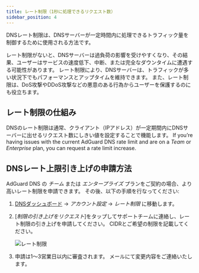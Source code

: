```yaml
---
title: レート制限（1秒に処理できるリクエスト数）
sidebar_position: 4
---
```


DNSレート制限は、DNSサーバーが一定時間内に処理できるトラフィック量を制御するために使用される方法です。

レート制限がないと、DNSサーバーは過負荷の影響を受けやすくなり、その結果、ユーザーはサービスの速度低下、中断、または完全なダウンタイムに遭遇する可能性があります。 レート制限により、DNSサーバーは、トラフィックが多い状況下でもパフォーマンスとアップタイムを維持できます。 また、レート制限は、DoS攻撃やDDoS攻撃などの悪意のある行為からユーザーを保護するのにも役立ちます。

## レート制限の仕組み

DNSのレート制限は通常、クライアント（IPアドレス）が一定期間内にDNSサーバーに出せるリクエスト数にしきい値を設定することで機能します。 If you’re having issues with the current AdGuard DNS rate limit and are on a _Team_ or _Enterprise_ plan, you can request a rate limit increase.

## DNSレート上限引き上げの申請方法

AdGuard DNS の _チーム_ または _エンタープライズ_ プランをご契約の場合、より高いレート制限を申請できます。 その後、以下の手順を行なってください:

1. [DNSダッシュボード](https://adguard-dns.io/dashboard/) → _アカウント設定_ → _レート制限_ に移動します。

2. [_制限の引き上げをリクエスト_]をタップしてサポートチームに連絡し、レート制限の引き上げを申請してください。 CIDRとご希望の制限を記載してください。

     ![レート制限](https://cdn.adtidy.org/content/kb/dns/private/rate_limit.png)

3. 申請は1～3営業日以内に審査されます。 メールにて変更内容をご連絡いたします。
